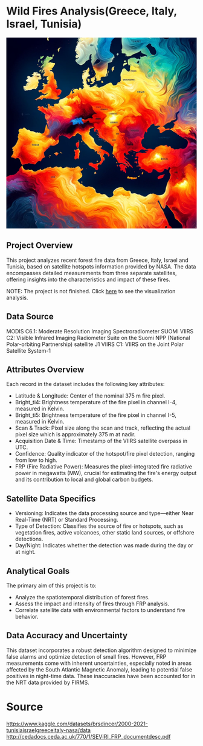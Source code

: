# Wild Fires Analysis(Greece, Italy, Israel, Tunisia)

![Wild Fires Analysis Map](https://github.com/chrispassas98/Wild_Fires_Analysis/blob/main/photo/wild_fires.jpg?raw=true)

## Project Overview
This project analyzes recent forest fire data from Greece, Italy, Israel and Tunisia, based on satellite hotspots information provided by NASA. The data encompasses detailed measurements from three separate satellites, offering insights into the characteristics and impact of these fires.

NOTE: The project is not finished.
Click [here](https://public.tableau.com/app/profile/christos.passas/viz/WildFiresinGreeceItalyIsraelandTunisiaAnalysis/Dashboard1) to see the visualization analysis.

## Data Source

MODIS C6.1: Moderate Resolution Imaging Spectroradiometer
SUOMI VIIRS C2: Visible Infrared Imaging Radiometer Suite on the Suomi NPP (National Polar-orbiting Partnership) satellite
J1 VIIRS C1: VIIRS on the Joint Polar Satellite System-1
## Attributes Overview
Each record in the dataset includes the following key attributes:

- Latitude & Longitude: Center of the nominal 375 m fire pixel.
- Bright_ti4: Brightness temperature of the fire pixel in channel I-4, measured in Kelvin.
- Bright_ti5: Brightness temperature of the fire pixel in channel I-5, measured in Kelvin.
- Scan & Track: Pixel size along the scan and track, reflecting the actual pixel size which is approximately 375 m at nadir.
- Acquisition Date & Time: Timestamp of the VIIRS satellite overpass in UTC.
- Confidence: Quality indicator of the hotspot/fire pixel detection, ranging from low to high.
- FRP (Fire Radiative Power): Measures the pixel-integrated fire radiative power in megawatts (MW), crucial for estimating the fire's energy output and its contribution to local and global carbon budgets.
## Satellite Data Specifics
- Versioning: Indicates the data processing source and type—either Near Real-Time (NRT) or Standard Processing.
- Type of Detection: Classifies the source of fire or hotspots, such as vegetation fires, active volcanoes, other static land sources, or offshore detections.
- Day/Night: Indicates whether the detection was made during the day or at night.

## Analytical Goals
The primary aim of this project is to:

- Analyze the spatiotemporal distribution of forest fires.
- Assess the impact and intensity of fires through FRP analysis.
- Correlate satellite data with environmental factors to understand fire behavior.

## Data Accuracy and Uncertainty
This dataset incorporates a robust detection algorithm designed to minimize false alarms and optimize detection of small fires. However, FRP measurements come with inherent uncertainties, especially noted in areas affected by the South Atlantic Magnetic Anomaly, leading to potential false positives in night-time data. These inaccuracies have been accounted for in the NRT data provided by FIRMS.

# Source
https://www.kaggle.com/datasets/brsdincer/2000-2021-tunisiaisraelgreeceitaly-nasa/data
http://cedadocs.ceda.ac.uk/770/1/SEVIRI_FRP_documentdesc.pdf
